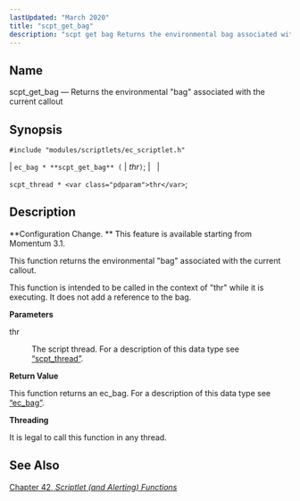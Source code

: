 ```yaml
---
lastUpdated: "March 2020"
title: "scpt_get_bag"
description: "scpt get bag Returns the environmental bag associated with the current callout ec bag scpt get bag thr scpt thread thr Configuration Change This feature is available starting from Momentum 3 1 This function returns the environmental bag associated with the current callout This function is intended to be called..."
---
```


<a name="apis.scpt_get_bag"></a> 
## Name

scpt_get_bag — Returns the environmental "bag" associated with the current callout

## Synopsis

`#include "modules/scriptlets/ec_scriptlet.h"`

| `ec_bag * **scpt_get_bag** (` | <var class="pdparam">thr</var>`)`; |   |

`scpt_thread * <var class="pdparam">thr</var>`;<a name="idp59106832"></a> 
## Description

**Configuration Change. ** This feature is available starting from Momentum 3.1.

This function returns the environmental "bag" associated with the current callout.

This function is intended to be called in the context of "thr" while it is executing. It does not add a reference to the bag.

**<a name="idp59110336"></a> Parameters**

<dl class="variablelist">

<dt>thr</dt>

<dd>

The script thread. For a description of this data type see [“scpt_thread”](/momentum/3/3-api/structs-scpt-thread).

</dd>

</dl>

**<a name="idp59113648"></a> Return Value**

This function returns an ec_bag. For a description of this data type see [“ec_bag”](/momentum/3/3-api/structs-ec-bag).

**<a name="idp59115168"></a> Threading**

It is legal to call this function in any thread.

<a name="idp59116720"></a> 
## See Also

[Chapter 42, *Scriptlet (and Alerting) Functions*](script "Chapter 42. Scriptlet (and Alerting) Functions")
